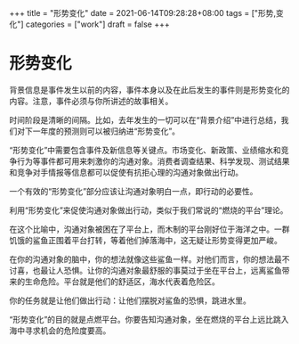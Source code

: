 +++
title = "形势变化"
date = 2021-06-14T09:28:28+08:00
tags = ["形势,变化"]
categories = ["work"]
draft = false
+++
# 形势变化

背景信息是事件发生以前的内容，事件本身以及在此后发生的事件则是形势变化的内容。注意，事件必须与你所讲述的故事相关。

时间阶段是清晰的间隔。比如，去年发生的一切可以在“背景介绍”中进行总结，我们对下一年度的预测则可以被归纳进“形势变化”。

“形势变化”中需要包含事件及新信息等关键点。市场变化、新政策、业绩缩水和竞争行为等事件都可用来刺激你的沟通对象。消费者调查结果、科学发现、测试结果和竞争对手情报等信息都可以促使有抗拒心理的沟通对象做出行动。

一个有效的“形势变化”部分应该让沟通对象明白一点，即行动的必要性。

利用“形势变化”来促使沟通对象做出行动，类似于我们常说的“燃烧的平台”理论。

在这个比喻中，沟通对象被困在了平台上，而木制的平台刚好位于海洋之中。一群饥饿的鲨鱼正围着平台打转，等着他们掉落海中，这无疑让形势变得更加严峻。

在你的沟通对象的脑中，你的想法就像这些鲨鱼一样。对他们而言，你的想法最不讨喜，也最让人恐惧。让你的沟通对象最舒服的事莫过于坐在平台上，远离鲨鱼带来的生命危险。平台就是他们的舒适区，海水代表着危险区。

你的任务就是让他们做出行动：让他们摆脱对鲨鱼的恐惧，跳进水里。

“形势变化”的目的就是点燃平台。你要告知沟通对象，坐在燃烧的平台上远比跳入海中寻求机会的危险度要高。